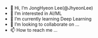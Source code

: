 - 👋 Hi, I’m JongHyeon Lee(@JhyeonLee)
- 👀 I’m interested in AI/ML
- 🌱 I’m currently learning Deep Learning
- 💞️ I’m looking to collaborate on ...
- 📫 How to reach me ...

<!---
JhyeonLee/JhyeonLee is a ✨ special ✨ repository because its `README.md` (this file) appears on your GitHub profile.
You can click the Preview link to take a look at your changes.
--->
